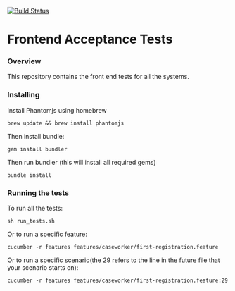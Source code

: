 [![Build Status](https://travis-ci.org/LandRegistry/front-end-tests.svg)](https://travis-ci.org/LandRegistry/front-end-tests)

Frontend Acceptance Tests
===============

### Overview

This repository contains the front end tests for all the systems.

### Installing

Install Phantomjs using homebrew

```
brew update && brew install phantomjs
```

Then install bundle:

```
gem install bundler
```

Then run bundler (this will install all required gems)

```
bundle install
```

### Running the tests

To run all the tests:

```
sh run_tests.sh
```

Or to run a specific feature:

```
cucumber -r features features/caseworker/first-registration.feature
```

Or to run a specific scenario(the 29 refers to the line in the future file that your scenario starts on):

```
cucumber -r features features/caseworker/first-registration.feature:29
```
